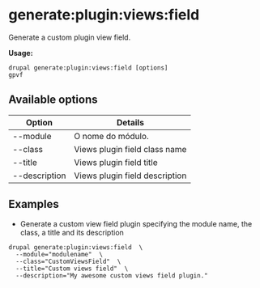 # generate:plugin:views:field
Generate a custom plugin view field.

**Usage:**
```
drupal generate:plugin:views:field [options]
gpvf
```

## Available options
Option | Details
-------|-------------
--module | O nome do módulo.
--class | Views plugin field class name
--title | Views plugin field title
--description | Views plugin field description

## Examples
* Generate a custom view field plugin specifying the module name, the class, a title and its description
```
drupal generate:plugin:views:field  \
  --module="modulename"  \
  --class="CustomViewsField"  \
  --title="Custom views field"  \
  --description="My awesome custom views field plugin."
```
